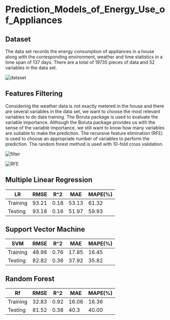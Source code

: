 # Prediction_Models_of_Energy_Use_of_Appliances

## Dataset
The data set records the energy consumption of appliances in a house along with the corresponding environment, weather and time statistics in a time span of 137 days. There are a total of 19735 pieces of data and 32 variables in the data set.

![dataset](https://github.com/jingan0514/Prediction_Models_of_Energy_Use_of_Appliances/blob/master/images/Data%20variables%20and%20description.png)

## Features Filtering
Considering the weather data is not exactly metered in the house and there are several variables in the data set, we want to choose the most relevant variables to do data training. The Boruta package is used to evaluate the variable importance.
Although the Boruta package provides us with the sense of the variable importance, we still want to know how many variables are suitable to make the prediction. The recursive feature elimination (RFE) is used to choose an appropriate number of variables to perform the prediction. The random forest method is used with 10-fold cross validation.

![filter](https://github.com/jingan0514/Prediction_Models_of_Energy_Use_of_Appliances/blob/master/images/Importance.png)

![RFE](https://github.com/jingan0514/Prediction_Models_of_Energy_Use_of_Appliances/blob/master/images/kOgQtp28dYWN6PxU-PwD8LRBMbmagDfW_IIewR0p3LYllDjxWuW72qBLQ7ld4g3r_XQriq4HLwr8QT89-eq5Zi94w1953vD1BUolDFIgF82SjtIU_8QaaDnWmIWZSotxKwCO4LDP.png)

## Multiple Linear Regression
|     LR    | RMSE | R^2 | MAE | MAPE(%) |
| ----------| -----| -----| -----| -----|
| Training  | 93.21  | 0.18 | 53.13 | 61.32 |
| Testing   | 93.18  | 0.16 | 51.97 | 59.93 |

## Support Vector Machine
|     SVM    | RMSE | R^2 | MAE | MAPE(%) |
| ----------| -----| -----| -----| -----|
| Training  | 48.98  | 0.76 | 17.85 | 16.45 |
| Testing   | 82.82  | 0.36 | 37.92 | 35.82 |

## Random Forest
|     Rf    | RMSE | R^2 | MAE | MAPE(%) |
| ----------| -----| -----| -----| -----|
| Training  | 32.83 | 0.92 | 16.06 | 16.36 |
| Testing   | 81.52  | 0.38 | 40.3 | 40.00 |

